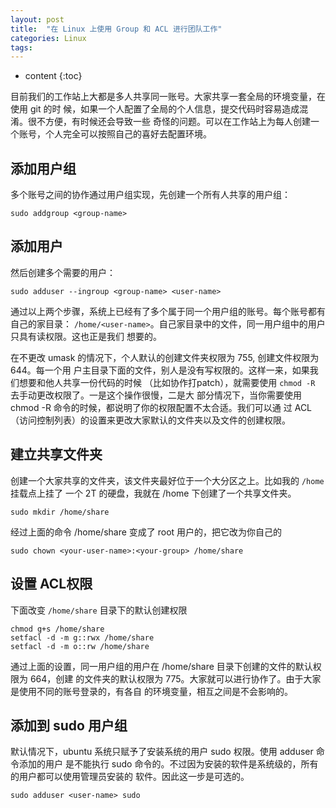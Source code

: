 ```yaml
---
layout: post
title:  "在 Linux 上使用 Group 和 ACL 进行团队工作"
categories: Linux
tags:  
---
```


* content
{:toc}

目前我们的工作站上大都是多人共享同一账号。大家共享一套全局的环境变量，在使用 git 的时
候，如果一个人配置了全局的个人信息，提交代码时容易造成混淆。很不方便，有时候还会导致一些
奇怪的问题。可以在工作站上为每人创建一个账号，个人完全可以按照自己的喜好去配置环境。



## 添加用户组

多个账号之间的协作通过用户组实现，先创建一个所有人共享的用户组：

    sudo addgroup <group-name>
    
## 添加用户

然后创建多个需要的用户：

    sudo adduser --ingroup <group-name> <user-name>

通过以上两个步骤，系统上已经有了多个属于同一个用户组的账号。每个账号都有自己的家目录：
`/home/<user-name>`。自己家目录中的文件，同一用户组中的用户只具有读权限。这也正是我们
想要的。

在不更改 umask 的情况下，个人默认的创建文件夹权限为 755, 创建文件权限为 644。每一个用
户主目录下面的文件，别人是没有写权限的。这样一来，如果我们想要和他人共享一份代码的时候
（比如协作打patch），就需要使用 `chmod -R` 去手动更改权限了。一是这个操作很慢，二是大
部分情况下，当你需要使用 chmod -R 命令的时候，都说明了你的权限配置不太合适。我们可以通
过 ACL（访问控制列表）的设置来更改大家默认的文件夹以及文件的创建权限。

## 建立共享文件夹

创建一个大家共享的文件夹，该文件夹最好位于一个大分区之上。比如我的 `/home` 挂载点上挂了
一个 2T 的硬盘，我就在 /home 下创建了一个共享文件夹。

    sudo mkdir /home/share

经过上面的命令 /home/share 变成了 root 用户的，把它改为你自己的

    sudo chown <your-user-name>:<your-group> /home/share
    
## 设置 ACL权限

下面改变 `/home/share` 目录下的默认创建权限

    chmod g+s /home/share
    setfacl -d -m g::rwx /home/share
    setfacl -d -m o::rw /home/share    

通过上面的设置，同一用户组的用户在 /home/share 目录下创建的文件的默认权限为 664，创建
的文件夹的默认权限为 775。大家就可以进行协作了。由于大家是使用不同的账号登录的，有各自
的环境变量，相互之间是不会影响的。

## 添加到 sudo 用户组

默认情况下，ubuntu 系统只赋予了安装系统的用户 sudo 权限。使用 adduser 命令添加的用户
是不能执行 sudo 命令的。不过因为安装的软件是系统级的，所有的用户都可以使用管理员安装的
软件。因此这一步是可选的。

    sudo adduser <user-name> sudo